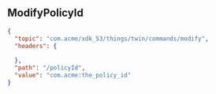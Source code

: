 ## ModifyPolicyId

```json
{
  "topic": "com.acme/xdk_53/things/twin/commands/modify",
  "headers": {
    
  },
  "path": "/policyId",
  "value": "com.acme:the_policy_id"
}
```
